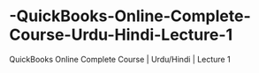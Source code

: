 # -QuickBooks-Online-Complete-Course-Urdu-Hindi-Lecture-1
 QuickBooks Online Complete Course | Urdu/Hindi | Lecture 1

